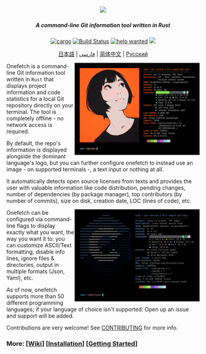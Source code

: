 
<h3 align="center"><img src="assets/onefetch.svg" height="130px"></h3>

<h5 align="center">A command-line Git information tool written in Rust</h5>

<p align="center">
	<a href="https://crates.io/crates/onefetch"><img src="https://img.shields.io/crates/v/onefetch.svg" alt="cargo"></a>
	<a href="https://github.com/o2sh/onefetch/actions"><img src="https://github.com/o2sh/onefetch/workflows/CI/badge.svg" alt="Build Status"></a>
	<a href="https://github.com/o2sh/onefetch/issues?q=is%3Aissue+is%3Aopen+label%3A%22help+wanted%22"><img src="https://img.shields.io/github/issues/o2sh/onefetch/help%20wanted?color=green" alt="help wanted"></a>
	<a href="./LICENSE.md"><img src="https://img.shields.io/badge/license-MIT-blue.svg"></a>
</p>

<p align="center">
  <a href="docs/README.ja.md">日本語</a> | <a href="docs/README.fa.md">فارسی</a> | 
  <a href="docs/README.cn.md">简体中文</a> | <a href="docs/README.ru.md">Русский</a>
</p>

<img src="assets/screenshot-1.png" align="right" height="240px">

Onefetch is a command-line Git information tool written in `Rust` that displays project information and code statistics for a local Git repository directly on your terminal. The tool is completely offline - no network access is required.

By default, the repo's information is displayed alongside the dominant language's logo, but you can further configure onefetch to instead use an image - on supported terminals -, a text input or nothing at all.

It automatically detects open source licenses from texts and provides the user with valuable information like code distribution, pending changes, number of dependencies (by package manager), top contributors (by number of commits), size on disk, creation date, LOC (lines of code), etc.

<img src="assets/screenshot-2.png" align="right" height="240px">

Onefetch can be configured via command-line flags to display exactly what you want, the way you want it to: you can customize ASCII/Text formatting, disable info lines, ignore files & directories, output in multiple formats (Json, Yaml), etc.

As of now, onefetch supports more than 50 different programming languages; if your language of choice isn't supported: Open up an issue and support will be added.

Contributions are very welcome! See [CONTRIBUTING](CONTRIBUTING.md) for more info.

### More: \[[Wiki](https://github.com/o2sh/onefetch/wiki)\] \[[Installation](https://github.com/o2sh/onefetch/wiki/Installation)\] \[[Getting Started](https://github.com/o2sh/onefetch/wiki/getting-started)\]
